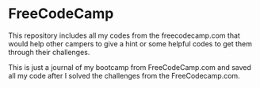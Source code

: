 # FreeCodeCamp
This repository includes all my codes from the freecodecamp.com that would help other campers to give a hint or some helpful codes to get them through their challenges.


This is just a journal of my bootcamp from FreeCodeCamp.com and saved all my code after I solved the challenges from the  FreeCodecamp.com.
